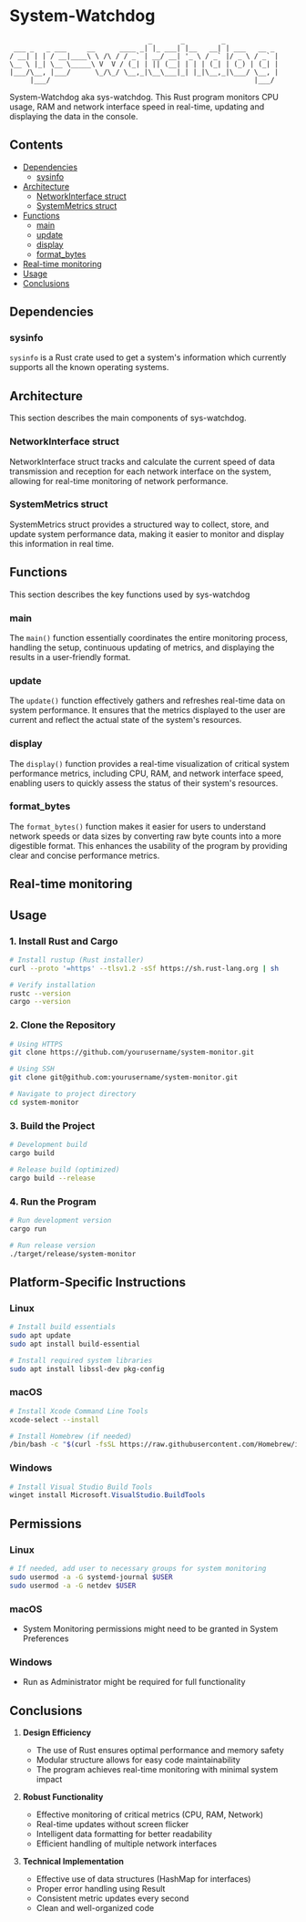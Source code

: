 # System-Watchdog

```
                                  _       _         _             
 ___ _   _ ___     __      ____ _| |_ ___| |__   __| | ___   __ _ 
/ __| | | / __|____\ \ /\ / / _` | __/ __| '_ \ / _` |/ _ \ / _` |
\__ \ |_| \__ \_____\ V  V / (_| | || (__| | | | (_| | (_) | (_| |
|___/\__, |___/      \_/\_/ \__,_|\__\___|_| |_|\__,_|\___/ \__, |
     |___/                                                  |___/ 
```

System-Watchdog aka sys-watchdog. This Rust program monitors CPU usage, RAM and network interface speed in real-time, updating and displaying the data in the console.

## Contents

- [Dependencies](#dependencies)
    - [sysinfo](#sysinfo)
- [Architecture](#architecture)
    - [NetworkInterface struct](#networkinterface-struct)
    - [SystemMetrics struct](#systemmetrics-struct)
- [Functions](#functions)
    - [main](#main)
    - [update](#update)
    - [display](#display)
    - [format_bytes](#format_bytes)
- [Real-time monitoring](#real-time-monitoring)
- [Usage](#usage)
- [Conclusions](#conclusions)

## Dependencies

### sysinfo

`sysinfo` is a Rust crate used to get a system's information which currently supports all the known operating systems.

## Architecture

This section describes the main components of sys-watchdog.

### NetworkInterface struct

NetworkInterface struct tracks and calculate the current speed of data transmission and reception for each network interface on the system, allowing for real-time monitoring of network performance.

### SystemMetrics struct

SystemMetrics struct provides a structured way to collect, store, and update system performance data, making it easier to monitor and display this information in real time.

## Functions

This section describes the key functions used by sys-watchdog

### main

The `main()` function essentially coordinates the entire monitoring process, handling the setup, continuous updating of metrics, and displaying the results in a user-friendly format.

### update

The `update()` function effectively gathers and refreshes real-time data on system performance. It ensures that the metrics displayed to the user are current and reflect the actual state of the system's resources.

### display

The `display()` function provides a real-time visualization of critical system performance metrics, including CPU, RAM, and network interface speed, enabling users to quickly assess the status of their system's resources.

### format_bytes

The `format_bytes()` function makes it easier for users to understand network speeds or data sizes by converting raw byte counts into a more digestible format. This enhances the usability of the program by providing clear and concise performance metrics.

## Real-time monitoring

## Usage

### 1. Install Rust and Cargo
```bash
# Install rustup (Rust installer)
curl --proto '=https' --tlsv1.2 -sSf https://sh.rust-lang.org | sh

# Verify installation
rustc --version
cargo --version
```

### 2. Clone the Repository
```bash
# Using HTTPS
git clone https://github.com/yourusername/system-monitor.git

# Using SSH
git clone git@github.com:yourusername/system-monitor.git

# Navigate to project directory
cd system-monitor
```

### 3. Build the Project
```bash
# Development build
cargo build

# Release build (optimized)
cargo build --release
```

### 4. Run the Program
```bash
# Run development version
cargo run

# Run release version
./target/release/system-monitor
```

## Platform-Specific Instructions

### Linux
```bash
# Install build essentials
sudo apt update
sudo apt install build-essential

# Install required system libraries
sudo apt install libssl-dev pkg-config
```

### macOS
```bash
# Install Xcode Command Line Tools
xcode-select --install

# Install Homebrew (if needed)
/bin/bash -c "$(curl -fsSL https://raw.githubusercontent.com/Homebrew/install/HEAD/install.sh)"
```

### Windows
```powershell
# Install Visual Studio Build Tools
winget install Microsoft.VisualStudio.BuildTools
```

## Permissions

### Linux
```bash
# If needed, add user to necessary groups for system monitoring
sudo usermod -a -G systemd-journal $USER
sudo usermod -a -G netdev $USER
```

### macOS
- System Monitoring permissions might need to be granted in System Preferences

### Windows
- Run as Administrator might be required for full functionality

## Conclusions

1. **Design Efficiency**
   - The use of Rust ensures optimal performance and memory safety
   - Modular structure allows for easy code maintainability
   - The program achieves real-time monitoring with minimal system impact

2. **Robust Functionality**
   - Effective monitoring of critical metrics (CPU, RAM, Network)
   - Real-time updates without screen flicker
   - Intelligent data formatting for better readability
   - Efficient handling of multiple network interfaces

3. **Technical Implementation**
   - Effective use of data structures (HashMap for interfaces)
   - Proper error handling using Result
   - Consistent metric updates every second
   - Clean and well-organized code
